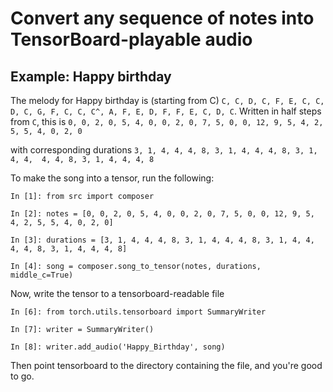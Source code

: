 # Convert any sequence of notes into TensorBoard-playable audio

## Example: Happy birthday

The melody for Happy birthday is (starting from C) 
```C, C, D, C, F, E, C, C, D, C, G, F, C, C, C^, A, F, E, D, F, F, E, C, D, C```.
Written in half steps from `C`, this is
```0, 0, 2, 0, 5, 4, 0, 0, 2, 0, 7, 5, 0, 0, 12, 9, 5, 4, 2, 5, 5, 4, 0, 2, 0```

with corresponding durations
```3, 1, 4, 4, 4, 8, 3, 1, 4, 4, 4, 8, 3, 1, 4, 4,  4, 4, 8, 3, 1, 4, 4, 4, 8```

To make the song into a tensor, run the following:
```
In [1]: from src import composer

In [2]: notes = [0, 0, 2, 0, 5, 4, 0, 0, 2, 0, 7, 5, 0, 0, 12, 9, 5, 4, 2, 5, 5, 4, 0, 2, 0]

In [3]: durations = [3, 1, 4, 4, 4, 8, 3, 1, 4, 4, 4, 8, 3, 1, 4, 4,  4, 4, 8, 3, 1, 4, 4, 4, 8]

In [4]: song = composer.song_to_tensor(notes, durations, middle_c=True)

```
Now, write the tensor to a tensorboard-readable file
```
In [6]: from torch.utils.tensorboard import SummaryWriter

In [7]: writer = SummaryWriter()

In [8]: writer.add_audio('Happy_Birthday', song)
```

Then point tensorboard to the directory containing the file, and you're good to go.

